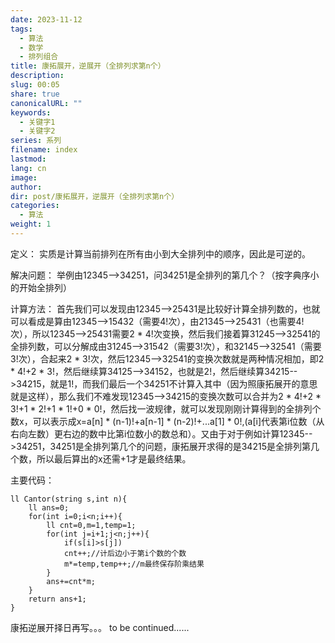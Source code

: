 ```yaml
---
date: 2023-11-12
tags:
  - 算法
  - 数学
  - 排列组合
title: 康拓展开，逆展开（全排列求第n个）
description: 
slug: 00:05
share: true
canonicalURL: ""
keywords:
  - 关键字1
  - 关键字2
series: 系列
filename: index
lastmod: 
lang: cn
image: 
author: 
dir: post/康拓展开，逆展开（全排列求第n个）
categories:
  - 算法
weight: 1
---
```


定义：
实质是计算当前排列在所有由小到大全排列中的顺序，因此是可逆的。

解决问题：
举例由12345-->34251，问34251是全排列的第几个？（按字典序小的开始全排列）

计算方法：
首先我们可以发现由12345-->25431是比较好计算全排列数的，也就可以看成是算由12345-->15432（需要4!次），由21345-->25431（也需要4!次），所以12345-->25431需要2 * 4!次变换，然后我们接着算31245-->32541的全排列数，可以分解成由31245-->31542（需要3!次），和32145-->32541（需要3!次），合起来2 * 3!次，然后12345-->32541的变换次数就是两种情况相加，即2 * 4!+2 * 3!，然后继续算34125-->34152，也就是2!，然后继续算34215-->34215，就是1!，而我们最后一个34251不计算入其中（因为照康拓展开的意思就是这样），那么我们不难发现12345-->34215的变换次数可以合并为2 * 4!+2 * 3!+1 * 2!+1 * 1!+0 * 0!，然后找一波规律，就可以发现刚刚计算得到的全排列个数x，可以表示成x=a[n] * (n-1)!+a[n-1] * (n-2)!+...a[1] * 0!,(a[i]代表第i位数（从右向左数）更右边的数中比第i位数小的数总和）。又由于对于例如计算12345-->34251，34251是全排列第几个的问题，康拓展开求得的是34215是全排列第几个数，所以最后算出的x还需+1才是最终结果。

主要代码：

```
ll Cantor(string s,int n){
	ll ans=0;
	for(int i=0;i<n;i++){
		ll cnt=0,m=1,temp=1;
		for(int j=i+1;j<n;j++){
			if(s[i]>s[j])
			cnt++;//计后边小于第i个数的个数
			m*=temp,temp++;//m最终保存阶乘结果
		}
		ans+=cnt*m;
	}
	return ans+1;
}
```

康拓逆展开择日再写。。。
to be continued......

